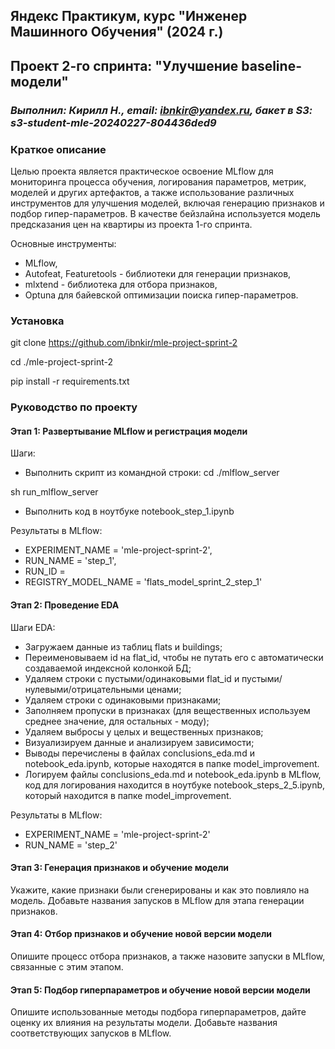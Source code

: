 ## Яндекс Практикум, курс "Инженер Машинного Обучения" (2024 г.)
## Проект 2-го спринта: "Улучшение baseline-модели"
### *Выполнил: Кирилл Н., email: ibnkir@yandex.ru, бакет в S3: s3-student-mle-20240227-804436ded9*

### Краткое описание
Целью проекта является практическое освоение MLflow для мониторинга процесса обучения, логирования параметров, метрик, моделей и других артефактов, а также использование различных инструментов для улучшения моделей, включая генерацию признаков и подбор гипер-параметров. В качестве бейзлайна используется модель предсказания цен на квартиры из проекта 1-го спринта.

Основные инструменты:
- MLflow,
- Autofeat, Featuretools - библиотеки для генерации признаков,
- mlxtend - библиотека для отбора признаков,
- Optuna для байевской оптимизации поиска гипер-параметров.

### Установка
git clone https://github.com/ibnkir/mle-project-sprint-2

cd ./mle-project-sprint-2

pip install -r requirements.txt

### Руководство по проекту
#### Этап 1: Развертывание MLflow и регистрация модели
Шаги:
- Выполнить скрипт из командной строки:
cd ./mlflow_server

sh run_mlflow_server
- Выполнить код в ноутбуке notebook_step_1.ipynb

Результаты в MLflow:
- EXPERIMENT_NAME = 'mle-project-sprint-2',
- RUN_NAME = 'step_1',
- RUN_ID = 
- REGISTRY_MODEL_NAME = 'flats_model_sprint_2_step_1'


#### Этап 2: Проведение EDA 
Шаги EDA:
- Загружаем данные из таблиц flats и buildings;
- Переименовываем id на flat_id, чтобы не путать его с автоматически создаваемой индексной колонкой БД;
- Удаляем строки с пустыми/одинаковыми flat_id и пустыми/нулевыми/отрицательными ценами;
- Удаляем строки с одинаковыми признаками;
- Заполняем пропуски в признаках (для вещественных используем среднее значение, для остальных - моду);
- Удаляем выбросы у целых и вещественных признаков;
- Визуализируем данные и анализируем зависимости;
- Выводы перечислены в файлах conclusions_eda.md и notebook_eda.ipynb, которые находятся в папке model_improvement.
- Логируем файлы conclusions_eda.md и notebook_eda.ipynb в MLflow, код для логирования
находится в ноутбуке notebook_steps_2_5.ipynb, который находится в папке model_improvement.

Результаты в MLflow:
- EXPERIMENT_NAME = 'mle-project-sprint-2'
- RUN_NAME = 'step_2'

#### Этап 3: Генерация признаков и обучение модели
Укажите, какие признаки были сгенерированы и как это повлияло на модель. Добавьте названия запусков в MLflow для этапа генерации признаков.

#### Этап 4: Отбор признаков и обучение новой версии модели
Опишите процесс отбора признаков, а также назовите запуски в MLflow, связанные с этим этапом.

#### Этап 5: Подбор гиперпараметров и обучение новой версии модели
Опишите использованные методы подбора гиперпараметров, дайте оценку их влияния на результаты модели. Добавьте названия соответствующих запусков в MLflow. 
